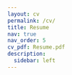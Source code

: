 ```yaml
---
layout: cv
permalink: /cv/
title: Resume
nav: true
nav_order: 5
cv_pdf: Resume.pdf
description: 
  sidebar: left
---
```

